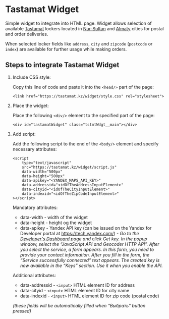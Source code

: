 # Tastamat Widget

Simple widget to integrate into HTML page. Widget allows selection of available [Tastamat](https://tastamat.kz) lockers located in [Nur-Sultan](https://en.wikipedia.org/wiki/Nur-Sultan) and [Almaty](https://en.wikipedia.org/wiki/Almaty) cities for postal and order deliveries.

When selected locker fields like `address`, `city` and `zipcode` (`postcode` or `index`) are available for further usage while making orders.

## Steps to integrate Tastamat Widget

1. Include CSS style:

    Copy this line of code and paste it into the `<head/>` part of the page:
    ```
    <link href="https://tastamat.kz/widget/style.css" rel="stylesheet">
    ```

2. Place the widget:

    Place the following `<div/>` element to the specified part of the page:
    ```
    <div id="tastamatWidget" class="tstmtWdgt__main"></div>
    ```

3. Add script:

    Add the following script to the end of the `<body/>` element and specify necessary attributes:

    ```
    <script
        type="text/javascript"
        src="https://tastamat.kz/widget/script.js"
        data-width="500px"
        data-height="500px"
        data-apikey="<YANDEX_MAPS_API_KEY>"
        data-addressid="<idOfTheAddressInputElement>"
        data-cityid="<idOfTheCityInputElement>"
        data-indexid="<idOfTheZipCodeInputElement>"
    ></script>
    ```

    Mandatory attributes:

    - data-width - width of the widget
    - data-height - height og the widget
    - data-apikey - Yandex API key (can be issued on the Yandex for Developer portal at https://tech.yandex.com/) - _Go to the [Developer's Dashboard](https://developer.tech.yandex.ru) page and click Get key. In the popup window, select the “JavaScript API and Geocoder HTTP API”. After you select the service, a form appears. In this form, you need to provide your contact information. After you fill in the form, the “Service successfully connected” text appears. The created key is now available in the “Keys” section. Use it when you enable the API._
    
    Additional attributes:

    - data-addressid - `<input>` HTML element ID for address
    - data-cityid - `<input>` HTML element ID for city name
    - data-indexid - `<input>` HTML element ID for zip code (postal code)

    _(these fields will be automatically filled when "Выбрать" button pressed)_
